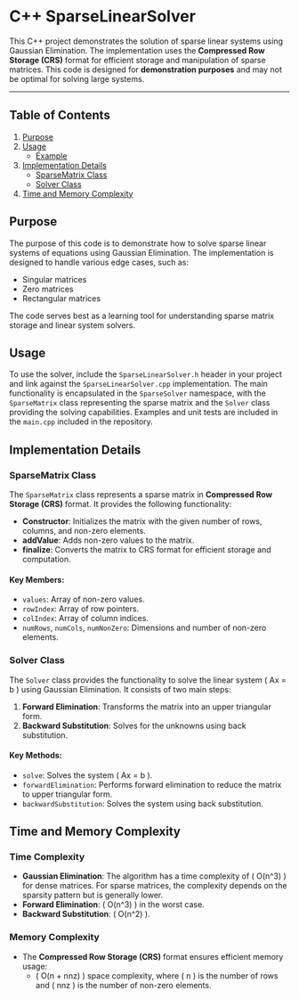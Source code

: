 # C++ SparseLinearSolver

This C++ project demonstrates the solution of sparse linear systems using Gaussian Elimination. The implementation uses the **Compressed Row Storage (CRS)** format for efficient storage and manipulation of sparse matrices. This code is designed for **demonstration purposes** and may not be optimal for solving large systems.

---

## Table of Contents
1. [Purpose](#purpose)
2. [Usage](#usage)
   - [Example](#example)
3. [Implementation Details](#implementation-details)
   - [SparseMatrix Class](#sparsematrix-class)
   - [Solver Class](#solver-class)
4. [Time and Memory Complexity](#time-and-memory-complexity)

## Purpose

The purpose of this code is to demonstrate how to solve sparse linear systems of equations using Gaussian Elimination. The implementation is designed to handle various edge cases, such as:
- Singular matrices
- Zero matrices
- Rectangular matrices

The code serves best as a learning tool for understanding sparse matrix storage and linear system solvers.

## Usage

To use the solver, include the `SparseLinearSolver.h` header in your project and link against the `SparseLinearSolver.cpp` implementation. The main functionality is encapsulated in the `SparseSolver` namespace, with the `SparseMatrix` class representing the sparse matrix and the `Solver` class providing the solving capabilities. Examples and unit tests are included in the `main.cpp` included in the repository. 

## Implementation Details

### SparseMatrix Class

The `SparseMatrix` class represents a sparse matrix in **Compressed Row Storage (CRS)** format. It provides the following functionality:

- **Constructor**: Initializes the matrix with the given number of rows, columns, and non-zero elements.
- **addValue**: Adds non-zero values to the matrix.
- **finalize**: Converts the matrix to CRS format for efficient storage and computation.

#### Key Members:
- `values`: Array of non-zero values.
- `rowIndex`: Array of row pointers.
- `colIndex`: Array of column indices.
- `numRows`, `numCols`, `numNonZero`: Dimensions and number of non-zero elements.



### Solver Class

The `Solver` class provides the functionality to solve the linear system \( Ax = b \) using Gaussian Elimination. It consists of two main steps:

1. **Forward Elimination**: Transforms the matrix into an upper triangular form.
2. **Backward Substitution**: Solves for the unknowns using back substitution.

#### Key Methods:
- `solve`: Solves the system \( Ax = b \).
- `forwardElimination`: Performs forward elimination to reduce the matrix to upper triangular form.
- `backwardSubstitution`: Solves the system using back substitution.

## Time and Memory Complexity

### Time Complexity
- **Gaussian Elimination**: The algorithm has a time complexity of \( O(n^3) \) for dense matrices. For sparse matrices, the complexity depends on the sparsity pattern but is generally lower.
- **Forward Elimination**: \( O(n^3) \) in the worst case.
- **Backward Substitution**: \( O(n^2) \).

### Memory Complexity
- The **Compressed Row Storage (CRS)** format ensures efficient memory usage:
  - \( O(n + nnz) \) space complexity, where \( n \) is the number of rows and \( nnz \) is the number of non-zero elements.
 
